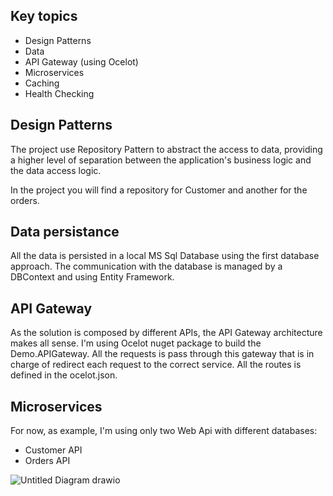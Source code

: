 
## Key topics

- Design Patterns
- Data
- API Gateway (using Ocelot)
- Microservices
- Caching
- Health Checking


## Design Patterns

The project use Repository Pattern to abstract the access to data, providing a higher level of separation between the application's business logic and the data access logic.

In the project you will find a repository for Customer and another for the orders.

## Data persistance

All the data is persisted in a local MS Sql Database using the first database approach.
The communication with the database is managed by a DBContext and using Entity Framework.


## API Gateway

As the solution is composed by different APIs, the API Gateway architecture makes all sense. I'm using Ocelot nuget package to build the Demo.APIGateway. 
All the requests is pass through this gateway that is in charge of redirect each request to the correct service. 
All the routes is defined in the ocelot.json.

## Microservices

For now, as example, I'm using only two Web Api with different databases:
 - Customer API
 - Orders API


![Untitled Diagram drawio](https://github.com/iamlobito/MicroServicesSolution/assets/162322058/6547abce-526e-4c16-b559-8ffb47573c5b)
